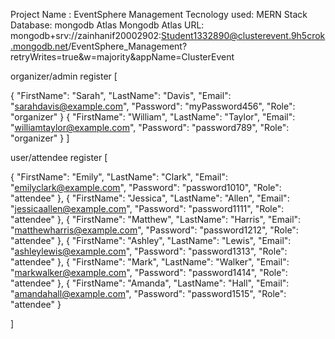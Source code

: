 Project Name : EventSphere Management
Tecnology used: MERN Stack
Database: mongodb Atlas
Mongodb Atlas URL: mongodb+srv://zainhanif20002902:Student1332890@clusterevent.9h5crok.mongodb.net/EventSphere_Management?retryWrites=true&w=majority&appName=ClusterEvent

organizer/admin register
[

  {
      "FirstName": "Sarah",
      "LastName": "Davis",
      "Email": "sarahdavis@example.com",
      "Password": "myPassword456",
      "Role": "organizer"
  }
      {
      "FirstName": "William",
      "LastName": "Taylor",
      "Email": "williamtaylor@example.com",
      "Password": "password789",
      "Role": "organizer"
  }
]

user/attendee register
[
 
  {
      "FirstName": "Emily",
      "LastName": "Clark",
      "Email": "emilyclark@example.com",
      "Password": "password1010",
      "Role": "attendee"
  },
  {
      "FirstName": "Jessica",
      "LastName": "Allen",
      "Email": "jessicaallen@example.com",
      "Password": "password1111",
      "Role": "attendee"
  },
  {
      "FirstName": "Matthew",
      "LastName": "Harris",
      "Email": "matthewharris@example.com",
      "Password": "password1212",
      "Role": "attendee"
  },
  {
      "FirstName": "Ashley",
      "LastName": "Lewis",
      "Email": "ashleylewis@example.com",
      "Password": "password1313",
      "Role": "attendee"
  },
  {
      "FirstName": "Mark",
      "LastName": "Walker",
      "Email": "markwalker@example.com",
      "Password": "password1414",
      "Role": "attendee"
  },
  {
      "FirstName": "Amanda",
      "LastName": "Hall",
      "Email": "amandahall@example.com",
      "Password": "password1515",
      "Role": "attendee"
  }
 
]